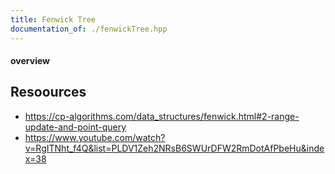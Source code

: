 ```yaml
---
title: Fenwick Tree
documentation_of: ./fenwickTree.hpp
---
```


#### overview



## Resoources

- https://cp-algorithms.com/data_structures/fenwick.html#2-range-update-and-point-query
- https://www.youtube.com/watch?v=RgITNht_f4Q&list=PLDV1Zeh2NRsB6SWUrDFW2RmDotAfPbeHu&index=38
